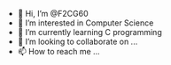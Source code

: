- 👋 Hi, I’m @F2CG60
- 👀 I’m interested in Computer Science 
- 🌱 I’m currently learning C programming 
- 💞️ I’m looking to collaborate on ...
- 📫 How to reach me ...

<!---
F2CG60/F2CG60 is a ✨ special ✨ repository because its `README.md` (this file) appears on your GitHub profile.
You can click the Preview link to take a look at your changes.
--->
